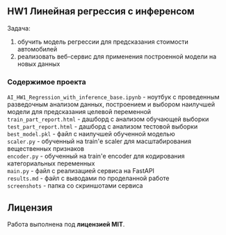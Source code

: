 ## HW1 Линейная регрессия с инференсом

Задача:
1) обучить модель регрессии для предсказания стоимости автомобилей
2) реализовать веб-сервис для применения построенной модели на новых данных

### Содержимое проекта
`AI_HW1_Regression_with_inference_base.ipynb` - ноутбук с проведенным разведочным анализом данных, построением и выбором наилучшей модели для предсказания целевой переменной <br>
`train_part_report.html` - дашборд с анализом обучающей выборки <br>
`test_part_report.html` - дашборд с анализом тестовой выборки <br>
`best_model.pkl` - файл с наилучшей обученной моделью <br>
`scaler.py` - обученный на train'е scaler для масштабирования вещественных признаков <br>
`encoder.py` - обученный на train'е encoder для кодирования категориальных переменных <br>
`main.py` - файл с реализацией сервиса на FastAPI <br>
`results.md` - файл с выводами по проделанной работе <br>
`screenshots` - папка со скриншотами сервиса

## Лицензия
Работа выполнена под **лицензией MIT**.
